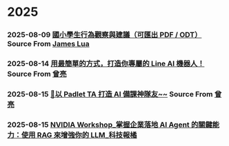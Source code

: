 # 2025
### 2025-08-09 [國小學生行為觀察與建議（可匯出 PDF / ODT）](../behavior_report.html) Source From [James Lua](https://www.facebook.com/james.lua.1)
### 2025-08-14 [用最簡單的方式，打造你專屬的 Line AI 機器人！](https://liangai-help.netlify.app/) Source From [曾亮](https://www.facebook.com/iddmail)
### 2025-08-15 [📍以 Padlet TA 打造 AI 備課神隊友~~](https://padlet-ta.netlify.app/) Source From [曾亮](https://www.facebook.com/iddmail)
### 2025-08-15 [NVIDIA Workshop_掌握企業落地 AI Agent 的關鍵能力：使用 RAG 來增強你的 LLM_科技報橘](https://drive.google.com/drive/folders/14gZNkD3nR7Qykcm4sxEZgcFpwCYF58mL)
### []()
### []()
### []()
### []()
### []()
### []()
### []()
